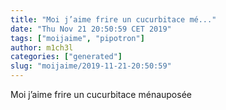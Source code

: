 ```yaml
---
title: "Moi j’aime frire un cucurbitace mé..."
date: "Thu Nov 21 20:50:59 CET 2019"
tags: ["moijaime", "pipotron"]
author: m1ch3l
categories: ["generated"]
slug: "moijaime/2019-11-21-20:50:59"
---
```


Moi j’aime frire un cucurbitace ménauposée
